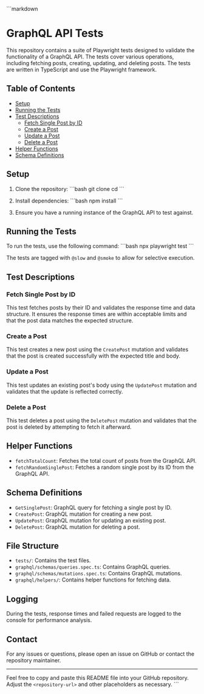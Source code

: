 \```markdown
# GraphQL API Tests

This repository contains a suite of Playwright tests designed to validate the functionality of a GraphQL API. The tests cover various operations, including fetching posts, creating, updating, and deleting posts. The tests are written in TypeScript and use the Playwright framework.

## Table of Contents

- [Setup](#setup)
- [Running the Tests](#running-the-tests)
- [Test Descriptions](#test-descriptions)
  - [Fetch Single Post by ID](#fetch-single-post-by-id)
  - [Create a Post](#create-a-post)
  - [Update a Post](#update-a-post)
  - [Delete a Post](#delete-a-post)
- [Helper Functions](#helper-functions)
- [Schema Definitions](#schema-definitions)

## Setup

1. Clone the repository:
   \```bash
   git clone <repository-url>
   cd <repository-directory>
   \```

2. Install dependencies:
   \```bash
   npm install
   \```

3. Ensure you have a running instance of the GraphQL API to test against.

## Running the Tests

To run the tests, use the following command:
\```bash
npx playwright test
\```

The tests are tagged with `@slow` and `@smoke` to allow for selective execution.

## Test Descriptions

### Fetch Single Post by ID

This test fetches posts by their ID and validates the response time and data structure. It ensures the response times are within acceptable limits and that the post data matches the expected structure.

### Create a Post

This test creates a new post using the `CreatePost` mutation and validates that the post is created successfully with the expected title and body.

### Update a Post

This test updates an existing post's body using the `UpdatePost` mutation and validates that the update is reflected correctly.

### Delete a Post

This test deletes a post using the `DeletePost` mutation and validates that the post is deleted by attempting to fetch it afterward.

## Helper Functions

- `fetchTotalCount`: Fetches the total count of posts from the GraphQL API.
- `fetchRandomSinglePost`: Fetches a random single post by its ID from the GraphQL API.

## Schema Definitions

- `GetSinglePost`: GraphQL query for fetching a single post by ID.
- `CreatePost`: GraphQL mutation for creating a new post.
- `UpdatePost`: GraphQL mutation for updating an existing post.
- `DeletePost`: GraphQL mutation for deleting a post.

## File Structure

- `tests/`: Contains the test files.
- `graphql/schemas/queries.spec.ts`: Contains GraphQL queries.
- `graphql/schemas/mutations.spec.ts`: Contains GraphQL mutations.
- `graphql/helpers/`: Contains helper functions for fetching data.

## Logging

During the tests, response times and failed requests are logged to the console for performance analysis.

## Contact

For any issues or questions, please open an issue on GitHub or contact the repository maintainer.

---

Feel free to copy and paste this README file into your GitHub repository. Adjust the `<repository-url>` and other placeholders as necessary.
\```
